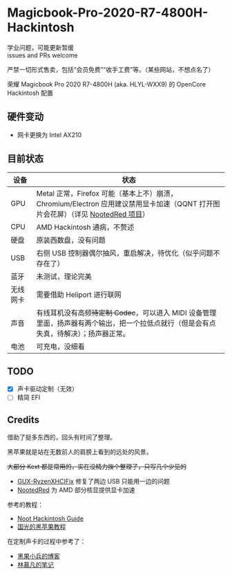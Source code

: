 # Magicbook-Pro-2020-R7-4800H-Hackintosh

学业问题，可能更新暂缓  
issues and PRs welcome

严禁一切形式售卖，包括“会员免费”“收手工费”等。（某些网站，不想点名了）

荣耀 Magicbook Pro 2020 R7-4800H (aka. HLYL-WXX9) 的 OpenCore Hackintosh 配置

## 硬件变动

- 网卡更换为 Intel AX210

## 目前状态

| 设备   | 状态                                                                                         |
| -------- | ---------------------------------------------------------------------------------------------- |
| GPU      | Metal 正常，Firefox 可能（基本上不）崩溃，Chromium/Electron 应用建议禁用显卡加速（QQNT 打开图片会花屏）（详见 [NootedRed 项目](https://github.com/ChefKissInc/NootedRed)） |
| CPU      | AMD Hackintosh 通病，不赘述                                                              |
| 硬盘   | 原装西数盘，没有问题                                                                 |
| USB      | 右侧 USB 控制器偶尔抽风，重启解决，待优化（似乎问题不存在了）                                    |
| 蓝牙   | 未测试，理论完美                                                                       |
| 无线网卡 | 需要借助 Heliport 进行联网                                                             |
| 声音   | 有线耳机没有高频~~待定制 Codec~~，可以进入 MIDI 设备管理里面，扬声器有两个输出，把一个拉低点就行（但是会有点失真，待解决）；扬声器正常。                                   |
| 电池   | 可充电，没细看                                                                          |

## TODO

- [x] 声卡驱动定制（无效）
- [ ] 精简 EFI

## Credits

借助了挺多东西的，回头有时间了整理。

黑苹果就是站在无数前人的肩膀上看到的远处的风景。

~~大部分 Kext 都是常用的，实在没精力挨个整理了，只写几个少见的~~

- [GUX-RyzenXHCIFix](https://github.com/RattletraPM/GUX-RyzenXHCIFix) 修复了两边 USB 只能用一边的问题
- [NootedRed](https://github.com/ChefKissInc/NootedRed) 为 AMD 部分核显提供显卡加速

参考的教程：

- [Noot Hackintosh Guide](https://chefkissinc.github.io/guide)
- [国光的黑苹果教程](https://apple.sqlsec.com/)

在定制声卡的过程中参考了：

- [黑果小兵的博客](https://blog.daliansky.net/Use-AppleALC-sound-card-to-drive-the-correct-posture-of-AppleHDA.html)
- [林慕凡的笔记](https://byjc.gitee.io/alcdingzhi.html)

